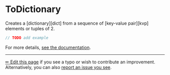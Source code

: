 # ToDictionary

Creates a [dictionary][dict] from a sequence of [key-value pair][kvp] elements
or tuples of 2.

```c# --destination-file ../code/Program.cs --region statements --project ../code/TryMoreLinq.csproj
// TODO add example
```

For more details, [see the documentation][doc].

---

[&#x270F; Edit this page][edit] if you see a typo or wish to contribute an
improvement. Alternatively, you can also [report an issue you see][issue].


[edit]: https://github.com/morelinq/try/edit/master/to-dictionary.md
[issue]: https://github.com/morelinq/try/issues/new?title=ToDictionary
[doc]: https://morelinq.github.io/3.1/ref/api/html/Overload_MoreLinq_MoreEnumerable_ToDictionary.htm
